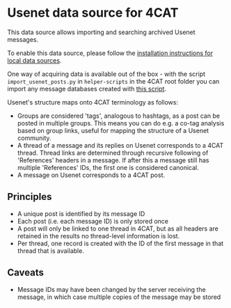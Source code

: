 # Usenet data source for 4CAT

This data source allows importing and searching archived Usenet messages.

To enable this data source, please follow the [installation instructions for local data sources](https://github.com/digitalmethodsinitiative/4cat/wiki/Enabling-local-data-sources).

One way of acquiring data is available out of the box - with the script 
`import_usenet_posts.py` in `helper-scripts` in the 4CAT root folder you can
import any message databases created with 
[this script](https://github.com/stijn-uva/usenet-import).

Usenet's structure maps onto 4CAT terminology as follows:

- Groups are considered 'tags', analogous to hashtags, as a post can be posted
  in multiple groups. This means you can do e.g. a co-tag analysis based on 
  group links, useful for mapping the structure of a Usenet community.
- A thread of a message and its replies on Usenet corresponds to a 4CAT thread.
  Thread links are determined through recursive following of 'References' 
  headers in a message. If after this a message still has multiple 'References'
  IDs, the first one is considered canonical.
- A message on Usenet corresponds to a 4CAT post.

## Principles

- A unique post is identified by its message ID
- Each post (i.e. each message ID) is only stored once
- A post will only be linked to one thread in 4CAT, but as all headers are
  retained in the results no thread-level information is lost.
- Per thread, one record is created with the ID of the first message in that
  thread that is available.

## Caveats
- Message IDs may have been changed by the server receiving the message, in 
  which case multiple copies of the message may be stored